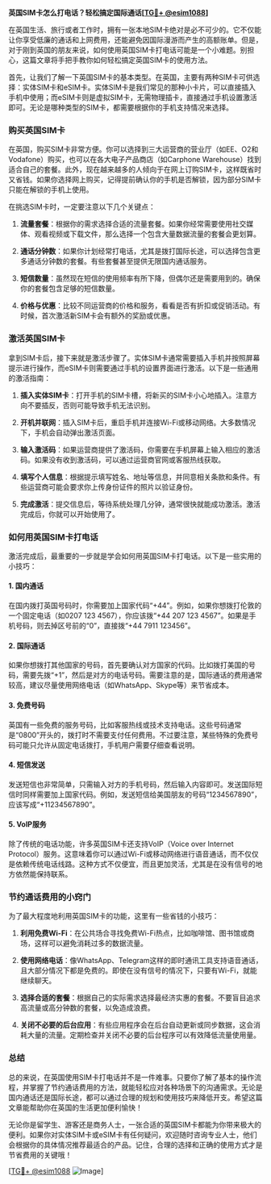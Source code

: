 **英国SIM卡怎么打电话？轻松搞定国际通话[[TG💪+ @esim1088](https://t.me/s/esim1088)]**

在英国生活、旅行或者工作时，拥有一张本地SIM卡绝对是必不可少的。它不仅能让你享受低廉的通话和上网费用，还能避免因国际漫游而产生的高额账单。但是，对于刚到英国的朋友来说，如何使用英国SIM卡打电话可能是一个小难题。别担心，这篇文章将手把手教你如何轻松搞定英国SIM卡的使用方法。

首先，让我们了解一下英国SIM卡的基本类型。在英国，主要有两种SIM卡可供选择：实体SIM卡和eSIM卡。实体SIM卡是我们常见的那种小卡片，可以直接插入手机中使用；而eSIM卡则是虚拟SIM卡，无需物理插卡，直接通过手机设置激活即可。无论是哪种类型的SIM卡，都需要根据你的手机支持情况来选择。

### **购买英国SIM卡**

在英国，购买SIM卡非常方便。你可以选择到三大运营商的营业厅（如EE、O2和Vodafone）购买，也可以在各大电子产品商店（如Carphone Warehouse）找到适合自己的套餐。此外，现在越来越多的人倾向于在网上订购SIM卡，这样既省时又省钱。如果你选择网上购买，记得提前确认你的手机是否解锁，因为部分SIM卡只能在解锁的手机上使用。

在挑选SIM卡时，一定要注意以下几个关键点：

1. **流量套餐**：根据你的需求选择合适的流量套餐。如果你经常需要使用社交媒体、观看视频或下载文件，那么选择一个包含大量数据流量的套餐会更划算。
   
2. **通话分钟数**：如果你计划经常打电话，尤其是拨打国际长途，可以选择包含更多通话分钟数的套餐。有些套餐甚至提供无限国内通话服务。

3. **短信数量**：虽然现在短信的使用频率有所下降，但偶尔还是需要用到的。确保你的套餐包含足够的短信数量。

4. **价格与优惠**：比较不同运营商的价格和服务，看看是否有折扣或促销活动。有时候，首次激活新SIM卡会有额外的奖励或优惠。

### **激活英国SIM卡**

拿到SIM卡后，接下来就是激活步骤了。实体SIM卡通常需要插入手机并按照屏幕提示进行操作，而eSIM卡则需要通过手机的设置界面进行激活。以下是一些通用的激活指南：

1. **插入实体SIM卡**：打开手机的SIM卡槽，将新买的SIM卡小心地插入。注意方向不要插反，否则可能导致手机无法识别。

2. **开机并联网**：插入SIM卡后，重启手机并连接Wi-Fi或移动网络。大多数情况下，手机会自动弹出激活页面。

3. **输入激活码**：如果运营商提供了激活码，你需要在手机屏幕上输入相应的激活码。如果没有收到激活码，可以通过运营商官网或客服热线获取。

4. **填写个人信息**：根据提示填写姓名、地址等信息，并同意相关条款和条件。有些运营商可能会要求你上传身份证件的照片以验证身份。

5. **完成激活**：提交信息后，等待系统处理几分钟，通常很快就能成功激活。激活完成后，你就可以开始使用了。

### **如何用英国SIM卡打电话**

激活完成后，最重要的一步就是学会如何用英国SIM卡打电话。以下是一些实用的小技巧：

#### **1. 国内通话**
在国内拨打英国号码时，你需要加上国家代码“+44”。例如，如果你想拨打伦敦的一个固定电话（如0207 123 4567），你应该拨“+44 207 123 4567”。如果是手机号码，则去掉区号前的“0”，直接拨“+44 7911 123456”。

#### **2. 国际通话**
如果你想拨打其他国家的号码，首先要确认对方国家的代码。比如拨打美国的号码，需要先拨“+1”，然后是对方的电话号码。需要注意的是，国际通话的费用通常较高，建议尽量使用网络电话（如WhatsApp、Skype等）来节省成本。

#### **3. 免费号码**
英国有一些免费的服务号码，比如客服热线或技术支持电话。这些号码通常是“0800”开头的，拨打时不需要支付任何费用。不过要注意，某些特殊的免费号码可能只允许从固定电话拨打，手机用户需要仔细查看说明。

#### **4. 短信发送**
发送短信也非常简单，只需输入对方的手机号码，然后输入内容即可。发送国际短信时同样需要加上国家代码。例如，发送短信给美国朋友的号码“1234567890”，应该写成“+11234567890”。

#### **5. VoIP服务**
除了传统的电话功能，许多英国SIM卡还支持VoIP（Voice over Internet Protocol）服务。这意味着你可以通过Wi-Fi或移动网络进行语音通话，而不仅仅是依赖传统电话线路。这种方式不仅便宜，而且更加灵活，尤其是在没有信号的地方依然能保持联系。

### **节约通话费用的小窍门**

为了最大程度地利用英国SIM卡的功能，这里有一些省钱的小技巧：

1. **利用免费Wi-Fi**：在公共场合寻找免费Wi-Fi热点，比如咖啡馆、图书馆或商场，这样可以避免消耗过多的数据流量。

2. **使用网络电话**：像WhatsApp、Telegram这样的即时通讯工具支持语音通话，且大部分情况下都是免费的。即使在没有信号的情况下，只要有Wi-Fi，就能继续聊天。

3. **选择合适的套餐**：根据自己的实际需求选择最经济实惠的套餐。不要盲目追求高流量或高分钟数的套餐，以免造成浪费。

4. **关闭不必要的后台应用**：有些应用程序会在后台自动更新或同步数据，这会消耗大量的流量。定期检查并关闭不必要的后台程序可以有效降低流量使用量。

### **总结**

总的来说，在英国使用SIM卡打电话并不是一件难事。只要你了解了基本的操作流程，并掌握了节约通话费用的方法，就能轻松应对各种场景下的沟通需求。无论是国内通话还是国际长途，都可以通过合理的规划和使用技巧来降低开支。希望这篇文章能帮助你在英国的生活更加便利愉快！

无论你是留学生、游客还是商务人士，一张合适的英国SIM卡都能为你带来极大的便利。如果你对实体SIM卡或eSIM卡有任何疑问，欢迎随时咨询专业人士，他们会根据你的具体情况推荐最适合的产品。记住，合理的选择和正确的使用方式才是节省费用的关键哦！

[[TG💪+ @esim1088](https://t.me/s/esim1088) ![Image](https://i.postimg.cc/4NQfJmqS/Snipaste-2025-05-13-00-14-12.png)]